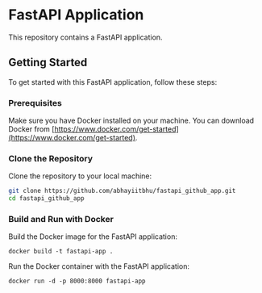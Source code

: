 # FastAPI Application

This repository contains a FastAPI application.

## Getting Started

To get started with this FastAPI application, follow these steps:

### Prerequisites

Make sure you have Docker installed on your machine. You can download Docker from [https://www.docker.com/get-started](https://www.docker.com/get-started).

### Clone the Repository

Clone the repository to your local machine:

```bash
git clone https://github.com/abhayiitbhu/fastapi_github_app.git
cd fastapi_github_app
```

### Build and Run with Docker
Build the Docker image for the FastAPI application:

```
docker build -t fastapi-app .
```

Run the Docker container with the FastAPI application:

```
docker run -d -p 8000:8000 fastapi-app
```


